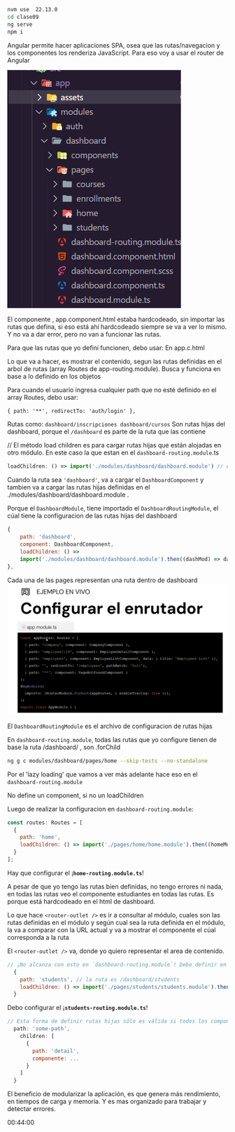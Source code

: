 ```bash
nvm use  22.13.0
cd clase09
ng serve
npm i
```

Angular permite hacer aplicaciones SPA, osea que las rutas/navegacion y los componentes los renderiza JavaScript. Para eso voy a usar el router de Angular

![alt text](./clase09/src/app/assets/imagee.png)

El componente <app-dashboard /> , app.component.html estaba hardcodeado, sin importar las rutas que defina, si eso está ahí hardcodeado siempre se va a ver lo mismo. Y no va a dar error, pero no van a funcionar las rutas.

Para que las rutas que yo definí funcionen, debo usar:
<router-outlet/>
En app.c.html

Lo que va a hacer, es mostrar el contenido, segun las rutas definidas en el arbol de rutas (array Routes de app-routing.module). Busca y funciona en base a lo definido en los objetos

Para cuando el usuario ingresa cualquier path que no esté definido en el array Routes, debo usar:

```html
{ path: '**', redirectTo: 'auth/login' },
```

Rutas como:
`dashboard/inscripciones
dashboard/cursos`
Son rutas hijas del dashboard, porque el `/dashboard` es parte de la ruta que las contiene

// El método load children es para cargar rutas hijas que están alojadas en otro módulo. En este caso la que estan en el `dashboard-routing.module`.ts

```js
loadChildren: () => import('./modules/dashboard/dashboard.module') // devuelve una promesa
```

Cuando la ruta sea `'dashboard'`, va a cargar el `DashboardComponent` y tambien va a cargar las rutas hijas definidas en el ./modules/dashboard/dashboard.module .

Porque el `DashboardModule`, tiene importado el `DashboardRoutingModule`, el cúal tiene la configuracion de las rutas hijas del dashboard

```js 
{
    path: 'dashboard',
    component: DashboardComponent,
    loadChildren: () =>
    import('./modules/dashboard/dashboard.module').then((dashMod) => dashMod.DashboardModule),
},
```

Cada una de las pages representan una ruta dentro de dashboard
![alt text](clase09/src/app/assets/image.png)

El `DashboardRoutingModule` es el archivo de configuracion de rutas hijas 

En `dashboard-routing.module`, todas las rutas que yo configure tienen de base la ruta /dashboard/ , son .forChild

```bash 
ng g c modules/dashboard/pages/home --skip-tests --no-standalone
```

Por el 'lazy loading'   que vamos a ver más adelante hace eso en el `dashboard-routing.module`

No define un component, si no un loadChildren

Luego de realizar la configuracion en `dashboard-routing.module`:
```js
const routes: Routes = [
  {
    path: 'home',
    loadChildren: () => import('./pages/home/home.module').then((homeMod) => homeMod.HomeModule),
  }
];
```

Hay que configurar el ¡**`home-routing.module.ts`**!

A pesar de que yo tengo las rutas bien definidas, no tengo errores ni nada, en todas las rutas veo el componente estudiantes en todas las rutas.
Es porque está hardcodeado en el html de dashboard.

    
Lo que hace `<router-outlet />` es ir a consultar al módulo, cuales son las rutas definidas en el módulo y según cual sea la ruta definida en el módulo, la va a comparar con la URL actual y va a mostrar el componente el cúal corresponda a la ruta

El `<router-outlet />` va, donde yo quiero representar el area de contenido.

```js 
// ¡No alcanza con esto en `dashboard-routing.module`! Debo definir en students-routing.module.ts la ruta hija
  {
    path: 'students', // la ruta es /dashboard/students
    loadChildren: () => import('./pages/students/students.module').then((studMod) => studMod.StudentsModule),
  }
```

Debo configurar el ¡**`students-routing.module.ts`**!


```js {
// Esta forma de definir rutas hijas sólo es válida si todos los componentes de la aplicación pertenecen a un mismo módulo. Si mi aplicación no está modularizada.
  path: 'some-path',
    children: [
      {
        path: 'detail',
        componente: ...
      }
    ]
  }
```

El beneficio de modularizar la aplicación, es que genera más rendimiento, en tiempos de carga y memoria.
Y es mas organizado para trabajar y detectar errores.


00:44:00